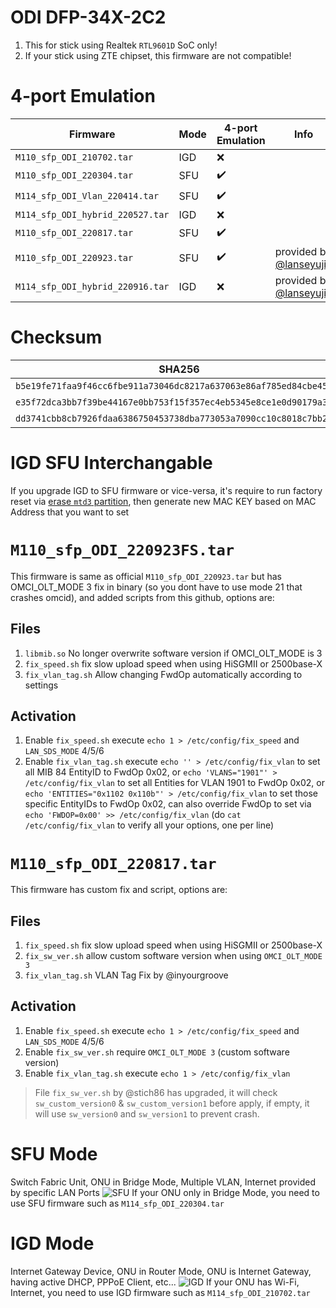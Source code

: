 # ODI DFP-34X-2C2
1. This for stick using Realtek `RTL9601D` SoC only!
2. If your stick using ZTE chipset, this firmware are not compatible!

# 4-port Emulation
| Firmware                         | Mode | 4-port Emulation | Info |
|----------------------------------|------|------------------|------|
| `M110_sfp_ODI_210702.tar`        | IGD  | ❌ |  |
| `M110_sfp_ODI_220304.tar`        | SFU  | ✔️ |  |
| `M114_sfp_ODI_Vlan_220414.tar`   | SFU  | ✔️ |  |
| `M114_sfp_ODI_hybrid_220527.tar` | IGD  | ❌ |  |
| `M110_sfp_ODI_220817.tar`        | SFU  | ✔️ |  |
| `M110_sfp_ODI_220923.tar`        | SFU  | ✔️ | provided by [@lanseyujie](https://github.com/Anime4000/RTL960x/issues/24#issuecomment-1297975439) |
| `M114_sfp_ODI_hybrid_220916.tar` | IGD  | ❌ | provided by [@lanseyujie](https://github.com/Anime4000/RTL960x/issues/24#issuecomment-1297975439) |

# Checksum
| SHA256 | File name |
|--------|-----------|
| `b5e19fe71faa9f46cc6fbe911a73046dc8217a637063e86af785ed84cbe452c3` | M110_sfp_ODI_220817.tar |
| `e35f72dca3bb7f39be44167e0bb753f15f357ec4eb5345e8ce1e0d90179a38ab` | M110_sfp_ODI_220923.tar |
| `dd3741cbb8cb7926fdaa6386750453738dba773053a7090cc10c8018c7bb265d` | M114_sfp_ODI_hybrid_220916.tar |

# IGD SFU Interchangable
If you upgrade IGD to SFU firmware or vice-versa, it's require to run factory reset via [erase `mtd3` partition](../../Docs/factory_reset.md#reset), then generate new MAC KEY based on MAC Address that you want to set

# `M110_sfp_ODI_220923FS.tar`
This firmware is same as official `M110_sfp_ODI_220923.tar` but has OMCI_OLT_MODE 3 fix in binary (so you dont have to use mode 21 that crashes omcid), and added scripts from this github, options are:

## Files
1. `libmib.so` No longer overwrite software version if OMCI_OLT_MODE is 3
2. `fix_speed.sh` fix slow upload speed when using HiSGMII or 2500base-X
3. `fix_vlan_tag.sh` Allow changing FwdOp automatically according to settings

## Activation
1. Enable `fix_speed.sh` execute `echo 1 > /etc/config/fix_speed` and `LAN_SDS_MODE` 4/5/6
2. Enable `fix_vlan_tag.sh` execute `echo '' > /etc/config/fix_vlan` to set all MIB 84 EntityID to FwdOp 0x02, or `echo 'VLANS="1901"' > /etc/config/fix_vlan` to set all Entities for VLAN 1901 to FwdOp 0x02, or `echo 'ENTITIES="0x1102 0x110b"' > /etc/config/fix_vlan` to set those specific EntityIDs to FwdOp 0x02, can also override FwdOp to set via `echo 'FWDOP=0x00' >> /etc/config/fix_vlan` (do `cat /etc/config/fix_vlan` to verify all your options, one per line)

# `M110_sfp_ODI_220817.tar`
This firmware has custom fix and script, options are:

## Files
1. `fix_speed.sh` fix slow upload speed when using HiSGMII or 2500base-X
2. `fix_sw_ver.sh` allow custom software version when using `OMCI_OLT_MODE 3`
3. `fix_vlan_tag.sh` VLAN Tag Fix by @inyourgroove

## Activation
1. Enable `fix_speed.sh` execute `echo 1 > /etc/config/fix_speed` and `LAN_SDS_MODE` 4/5/6
2. Enable `fix_sw_ver.sh` require `OMCI_OLT_MODE 3` (custom software version)
3. Enable `fix_vlan_tag.sh` execute `echo 1 > /etc/config/fix_vlan`

> File `fix_sw_ver.sh` by @stich86 has upgraded, it will check `sw_custom_version0` & `sw_custom_version1` before apply, if empty, it will use `sw_version0` and `sw_version1` to prevent crash.

# SFU Mode
Switch Fabric Unit, ONU in Bridge Mode, Multiple VLAN, Internet provided by specific LAN Ports
![SFU](../../Docs/Images/xPON%20OMCI%20MIB%20SFU%20Mode.png)
If your ONU only in Bridge Mode, you need to use SFU firmware such as `M114_sfp_ODI_220304.tar`

# IGD Mode
Internet Gateway Device, ONU in Router Mode, ONU is Internet Gateway, having active DHCP, PPPoE Client, etc...
![IGD](../../Docs/Images/xPON%20OMCI%20MIB%20IGD%20Mode.png)
If your ONU has Wi-Fi, Internet, you need to use IGD firmware such as `M114_sfp_ODI_210702.tar`
